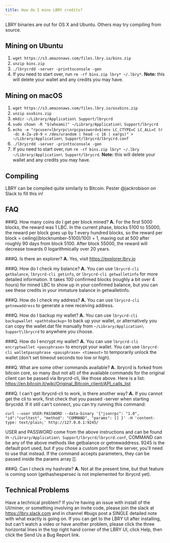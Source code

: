 ```yaml
---
title: How do I mine LBRY credits?
---
```


LBRY binaries are out for OS X and Ubuntu. Others may try compiling from source.

## Mining on Ubuntu

1. `wget https://s3.amazonaws.com/files.lbry.io/bins.zip`
1. `unzip bins.zip`
1. `./lbrycrdd -server -printtoconsole -gen`
1. If you need to start over, run `rm -rf bins.zip lbry* ~/.lbry*`. **Note:** this will delete your wallet and any credits you may have.

## Mining on macOS

1. `wget https://s3.amazonaws.com/files.lbry.io/osxbins.zip`
1. `unzip osxbins.zip`
1. `mkdir ~/Library/Application\ Support/lbrycrd`
1. `sudo chown -R "$(whoami)" ~/Library/Application\ Support/lbrycrd`
1. `echo -e "rpcuser=lbryrpc\nrpcpassword=$(env LC_CTYPE=C LC_ALL=C tr -dc A-Za-z0-9 < /dev/urandom | head -c 16 | xargs)" > ~/Library/Application\ Support/lbrycrd/lbrycrd.conf`
1. `./lbrycrdd -server -printtoconsole -gen`
1. If you need to start over, run `rm -rf bins.zip lbry* ~/.lbry ~/Library/Application\ Support/lbrycrd`. **Note:** this will delete your wallet and any credits you may have.

## Compiling

LBRY can be compiled quite similarly to Bitcoin. Pester @jackrobison on Slack to fill this in!

## FAQ

###Q. How many coins do I get per block mined?
**A.** For the first 5000 blocks, the reward was 1 LBC. In the current phase, blocks 5100 to 55000, the reward per block goes up by 1 every hundred blocks, so the reward per block = ceiling((blocknumber-5100)/100) + 1, maxing out at 500 after roughly 90 days from block 5100. After block 55000, the reward will decrease towards 0 logarithmically over 20 years.

###Q. Is there an explorer?
**A.** Yes, visit https://explorer.lbry.io

###Q. How do I check my balance?
**A.** You can use `lbrycrd-cli getbalance`, `lbrycrd-cli getinfo`, or `lbrycrd-cli getwalletinfo` for more detailed information. It takes 100 confirmed blocks (roughly a bit over 4 hours) for mined LBC to show up in your confirmed balance, but you can see these credits in your immature balance in getwalletinfo.

###Q. How do I check my address?
**A.** You can use `lbrycrd-cli getnewaddress` to generate a new receiving address.

###Q. How do I backup my wallet?
**A.** You can use `lbrycrd-cli backupwallet <pathtobackup>` to back up your wallet, or alternatively you can copy the wallet.dat file manually from `~/Library/Application\ Support\lbrycrd` to anywhere you choose.

###Q. How do I encrypt my wallet?
**A.** You can use `lbrycrd-cli encryptwallet <passphrase>` to encrypt your wallet. You can use `lbrycrd-cli walletpassphrase <passphrase> <timeout>` to temporarily unlock the wallet (don't set timeout seconds too low or high).

###Q. What are some other commands available?
**A.** lbrycrd is forked from bitcoin core, so many (but not all) of the available commands for the original client can be passed via lbrycrd-cli, like those above. Here is a list: https://en.bitcoin.it/wiki/Original_Bitcoin_client/API_calls_list

###Q. I can't get lbrycrd-cli to work, is there another way?
**A.** If you cannot get the cli to work, first check that you passed -server when starting lbrycrdd. If it still can't connect, you can try running this command:

`curl --user USER:PASSWORD --data-binary '{"jsonrpc": "1.0", "id":"curltest", "method": "COMMAND", "params": [] }' -H 'content-type: text/plain;' http://127.0.0.1:9245/`

USER and PASSWORD come from the above instructions and can be found in `~/Library/Application\ Support/lbrycrd/lbrycrd.conf`, COMMAND can be any of the above methods like getbalance or getnewaddress. 9245 is the default port used, but if you chose a custom port for the server, you'll need to use that instead. If the command accepts parameters, they can be passed inside the params array [].

###Q. Can I check my hashrate?
**A.** Not at the present time, but that feature is coming soon (gethashespersec is not implemented for lbrycrd yet).

## Technical Problems

Have a technical problem? If you're having an issue with install of the UI/miner, or something involving an invite code, please join the slack at https://lbry.slack.com and in channel #bugs post a SINGLE detailed note with what exactly is going on.  If you can get to the LBRY UI after installing, but can't watch a video or have another problem, please click the three horizontal lines in the top right hand corner of the LBRY UI, click Help, then click the Send Us a Bug Report link.